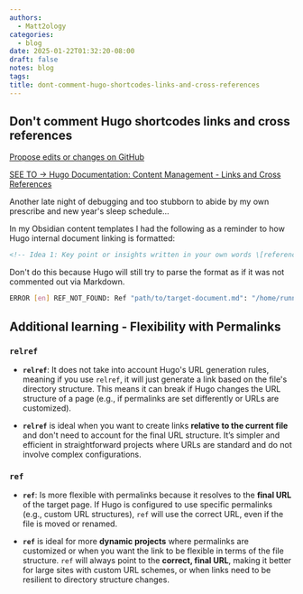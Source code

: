 ```yaml
---
authors:
  - Matt2ology
categories:
  - blog
date: 2025-01-22T01:32:20-08:00
draft: false
notes: blog
tags:
title: dont-comment-hugo-shortcodes-links-and-cross-references
---
```


## Don't comment Hugo shortcodes links and cross references

<!-- [Propose edits or changes on GitHub](link to GitHub repo of file) -->

[Propose edits or changes on GitHub](https://github.com/matt2ology/tech-journal-and-blog-content/blob/main/post/blog/dont-comment-hugo-shortcodes-links-and-cross-references.md)

[SEE TO -> Hugo Documentation: Content Management - Links and Cross References](https://gohugo.io/content-management/cross-references/)

Another late night of debugging and too stubborn to abide by my own prescribe and new
year's sleep schedule...

In my Obsidian content templates I had the following as a reminder to how Hugo internal
document linking is formatted:

```markdown
<!-- Idea 1: Key point or insights written in your own words \[reference\]\(\{\{\< relref "path/to/target-document.md#my-target-header" \>\}\}\) -->
```

Don't do this because Hugo will still try to parse the format as if it was not commented out
via Markdown.

```bash
ERROR [en] REF_NOT_FOUND: Ref "path/to/target-document.md": "/home/runner/work/matt2ology.github.io/matt2ology.github.io/content/post/literature/greg-deckler-learn-power-bi.md:23:74": page not found
```

## Additional learning - Flexibility with Permalinks

### `relref`

- **`relref`**: It does not take into account Hugo's URL generation rules, meaning if you use `relref`, it will just generate a link based on the file's directory structure. This means it can break if Hugo changes the URL structure of a page (e.g., if permalinks are set differently or URLs are customized).

- **`relref`** is ideal when you want to create links **relative to the current file** and don't need to account for the final URL structure. It’s simpler and efficient in straightforward projects where URLs are standard and do not involve complex configurations.

### `ref`

- **`ref`**: Is more flexible with permalinks because it resolves to the **final URL** of the target page. If Hugo is configured to use specific permalinks (e.g., custom URL structures), `ref` will use the correct URL, even if the file is moved or renamed.

- **`ref`** is ideal for more **dynamic projects** where permalinks are customized or when you want the link to be flexible in terms of the file structure. `ref` will always point to the **correct, final URL**, making it better for large sites with custom URL schemes, or when links need to be resilient to directory structure changes.
